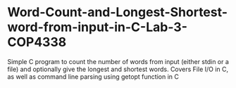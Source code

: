 # Word-Count-and-Longest-Shortest-word-from-input-in-C-Lab-3-COP4338
Simple C program to count the number of words from input (either stdin or a file) and optionally give the longest and shortest words. Covers File I/O in C, as well as command line parsing using getopt function in C
